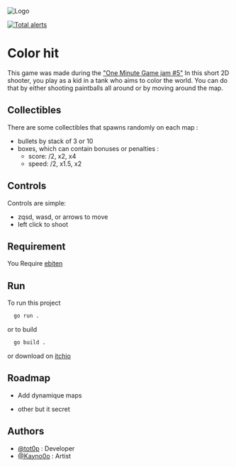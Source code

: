 
![Logo](https://img.itch.zone/aW1nLzgwNzcxNjIucG5n/original/bMRdp3.png)


[![Total alerts](https://img.shields.io/lgtm/alerts/g/tot0p/ColorHit.svg?logo=lgtm&logoWidth=18)](https://lgtm.com/projects/g/tot0p/ColorHit/alerts/)

# Color hit

This game was made during the ["One Minute Game jam #5"](https://itch.io/jam/one-minute-game-jam-5)
In this short 2D shooter, you play as a kid in a tank who aims to color the world.
You can do that by either shooting paintballs all around or by moving around the map.
## Collectibles

There are some collectibles that spawns randomly on each map :
- bullets by stack of 3 or 10
- boxes, which can contain bonuses or penalties :
    - score: /2, x2, x4
    - speed: /2, x1.5, x2
##  Controls

Controls are simple:
- zqsd, wasd, or arrows to move
- left click to shoot
## Requirement

You Require [ebiten](https://ebiten.org/)
    
## Run

To run this project

```bash
  go run .
```

or to build

```bash
  go build .
```

or download on [itchio](https://kaynooo.itch.io/color-hit)
## Roadmap

- Add dynamique maps

- other but it secret


## Authors

- [@tot0p](https://www.github.com/tot0p) : Developer
- [@Kayno0o](https://github.com/Kayno0o) : Artist

